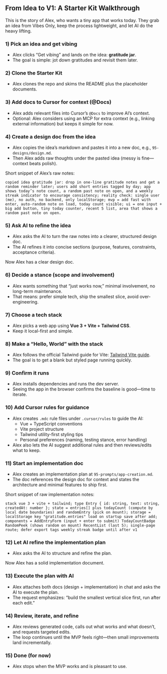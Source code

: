 ## From Idea to V1: A Starter Kit Walkthrough

This is the story of Alex, who wants a tiny app that works today. They grab an idea from Vibes Only, keep the process lightweight, and let AI do the heavy lifting.

### 1) Pick an idea and get vibing
- Alex clicks “Get vibing” and lands on the idea: **gratitude jar**.
- The goal is simple: jot down gratitudes and revisit them later.

### 2) Clone the Starter Kit
- Alex clones the repo and skims the README plus the placeholder documents.

### 3) Add docs to Cursor for context (@Docs)
- Alex adds relevant files into Cursor’s `@Docs` to improve AI’s context.
- Optional: Alex considers using an MCP for extra context (e.g., linking external information) but keeps it simple for now.

### 4) Create a design doc from the idea
- Alex copies the idea’s markdown and pastes it into a new doc, e.g., `95-designs/design.md`.
- Then Alex adds raw thoughts under the pasted idea (messy is fine—context beats polish).

Short snippet of Alex’s raw notes:
```text
copied idea gratitude jar: drop in one-line gratitude notes and get a random reminder later; users add short entries tagged by day; app shows today’s note count, a random past note on open, and a weekly streak indicator to encourage consistency; reality check: single user (me), no auth, no backend, only localStorage; mvp = add fast with enter, auto-random note on load, today count visible; ui = one input + big add button, tiny today counter, recent 5 list, area that shows a random past note on open.
```

### 5) Ask AI to refine the idea
- Alex asks the AI to turn the raw notes into a clearer, structured design doc.
- The AI refines it into concise sections (purpose, features, constraints, acceptance criteria).

Now Alex has a clear design doc.

### 6) Decide a stance (scope and involvement)
- Alex wants something that “just works now,” minimal involvement, no long-term maintenance.
- That means: prefer simple tech, ship the smallest slice, avoid over-engineering.

### 7) Choose a tech stack
- Alex picks a web app using **Vue 3 + Vite + Tailwind CSS**.
- Keep it local-first and simple.

### 8) Make a “Hello, World” with the stack
- Alex follows the official Tailwind guide for Vite: [Tailwind Vite guide](https://tailwindcss.com/docs/installation/using-vite).
- The goal is to get a blank but styled page running quickly.

### 9) Confirm it runs
- Alex installs dependencies and runs the dev server.
- Seeing the app in the browser confirms the baseline is good—time to iterate.

### 10) Add Cursor rules for guidance
- Alex creates `.mdc` rule files under `.cursor/rules` to guide the AI:
  - Vue + TypeScript conventions
  - Vite project structure
  - Tailwind utility-first styling tips
  - Personal preferences (naming, testing stance, error handling)
- Alex also lets the AI suggest additional rules and then reviews/edits what to keep.

### 11) Start an implementation doc
- Alex creates an implementation plan at `95-prompts/app-creation.md`.
- The doc references the design doc for context and states the architecture and minimal features to ship first.

Short snippet of raw implementation notes:
```text
stack vue 3 + vite + tailwind; type Entry { id: string, text: string, createdAt: number }; state = entries[] plus todayCount (compute by local date boundaries) and randomEntry (pick on mount); storage = localStorage key "gratitude.entries" load on startup save after add; components = AddEntryForm (input + enter to submit) TodayCountBadge RandomPeek (shows random on mount) RecentList (last 5); single-page route; defer export tags weekly streak badge until after v1
```

### 12) Let AI refine the implementation plan
- Alex asks the AI to structure and refine the plan.

Now Alex has a solid implementation document.

### 13) Execute the plan with AI
- Alex attaches both docs (design + implementation) in chat and asks the AI to execute the plan.
- The request emphasizes: “build the smallest vertical slice first, run after each edit.”

### 14) Review, iterate, and refine
- Alex reviews generated code, calls out what works and what doesn’t, and requests targeted edits.
- The loop continues until the MVP feels right—then small improvements land incrementally.

### 15) Done (for now)
- Alex stops when the MVP works and is pleasant to use.
